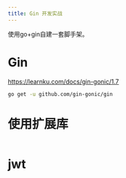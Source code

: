 ```yaml
---
title: Gin 开发实战
---
```


使用go+gin自建一套脚手架。

# Gin

https://learnku.com/docs/gin-gonic/1.7

```bash
go get -u github.com/gin-gonic/gin
```



# 使用扩展库

```bash
```

# jwt

